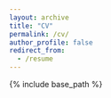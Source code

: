 ```yaml
---
layout: archive
title: "CV"
permalink: /cv/
author_profile: false
redirect_from:
  - /resume
---
```


{% include base_path %}


